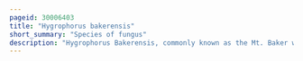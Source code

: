 ```yaml
---
pageid: 30006403
title: "Hygrophorus bakerensis"
short_summary: "Species of fungus"
description: "Hygrophorus Bakerensis, commonly known as the Mt. Baker waxy Cap the brown Almond waxy Cap or tawny Almond waxy Cap is a Species of Fungus in the Family Hygrophoraceae. It is characterized by its Medium to large relatively slender-statured Fruit Bodies with an Almond Odor and Growth often on or near rotting Conifer Wood. The slimy Cap is brown in the Center and Cream to white near its curved Edges. The Gills and Stem are white and are often covered with Droplets of a translucent Liquid in Moist Environments. The Mushroom is known only from the united States where it is common throughout coniferous Forests throughout the Pacific northwest. It was initially collected in Washington State on Mount Baker, a Volcano. Although edible the Mushroom is not considered to be of high Quality."
---
```

